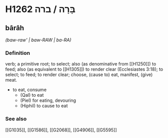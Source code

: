 # H1262 בָּרָה / ברה

## bârâh

_(baw-raw' | baw-RAW | ba-RA)_

### Definition

verb; a primitive root; to select; also (as denominative from [[H1250]]) to feed; also (as equivalent to [[H1305]]) to render clear (Ecclesiastes 3:18); to select; to feed; to render clear; choose, (cause to) eat, manifest, (give) meat.

- to eat, consume
    - (Qal) to eat
    - (Piel) for eating, devouring
    - (Hiphil) to cause to eat
### See also

[[G1035]], [[G1586]], [[G2068]], [[G4906]], [[G5595]]

